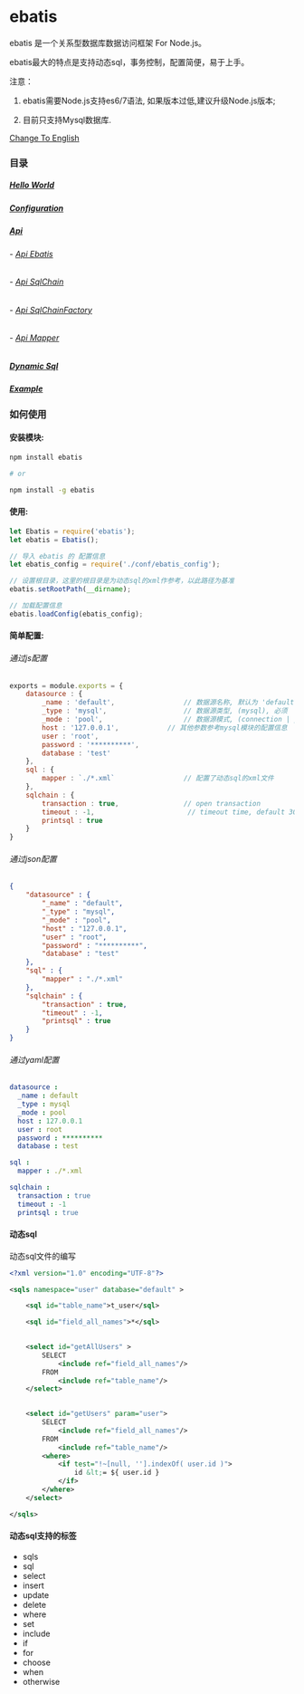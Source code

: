# ebatis

ebatis 是一个关系型数据库数据访问框架 For Node.js。

ebatis最大的特点是支持动态sql，事务控制，配置简便，易于上手。

注意：

1. ebatis需要Node.js支持es6/7语法, 如果版本过低,建议升级Node.js版本;

2. 目前只支持Mysql数据库.

[Change To English](../index.md)

### 目录

##### [Hello World](./helloworld.md)

##### [Configuration](./ebatis_config.md)

##### [Api](./api/api.md)

###### - [Api Ebatis](./api/api_ebatis.md)

###### - [Api SqlChain](./api/api_sqlchain.md)

###### - [Api SqlChainFactory](./api/api_sqlchainfactory.md)

###### - [Api Mapper](./api/api_mapper.md)

##### [Dynamic Sql](./dynamic_sql.md)

##### [Example](./example.md)


### 如何使用

#### 安装模块:
```sh
npm install ebatis

# or

npm install -g ebatis
```
#### 使用:
``` js
let Ebatis = require('ebatis');
let ebatis = Ebatis();

// 导入 ebatis 的 配置信息
let ebatis_config = require('./conf/ebatis_config');

// 设置根目录，这里的根目录是为动态sql的xml作参考，以此路径为基准
ebatis.setRootPath(__dirname);

// 加载配置信息
ebatis.loadConfig(ebatis_config);
```

#### 简单配置:

###### 通过js配置
```js
exports = module.exports = {
    datasource : {
        _name : 'default',                 // 数据源名称, 默认为 'default'
        _type : 'mysql',                   // 数据源类型, (mysql), 必须
        _mode : 'pool',                    // 数据源模式, (connection | pool), 必须
        host : '127.0.0.1',            // 其他参数参考mysql模块的配置信息
        user : 'root',
        password : '**********',
        database : 'test'
    },
    sql : {                                               
        mapper : `./*.xml`                 // 配置了动态sql的xml文件
    },
    sqlchain : {
        transaction : true,                // open transaction
        timeout : -1,                       // timeout time, default 30000ms, if timeout > 0, Invalid timeout action.
        printsql : true
    }
}
```

###### 通过json配置
```json
{
    "datasource" : {
        "_name" : "default",                
        "_type" : "mysql",
        "_mode" : "pool",
        "host" : "127.0.0.1",
        "user" : "root",
        "password" : "**********",
        "database" : "test"
    },
    "sql" : {                                               
        "mapper" : "./*.xml"
    },
    "sqlchain" : {
        "transaction" : true, 
        "timeout" : -1,
        "printsql" : true
    }
}
```

###### 通过yaml配置
```yaml
datasource : 
  _name : default           
  _type : mysql  
  _mode : pool
  host : 127.0.0.1
  user : root
  password : **********
  database : test

sql :                                               
  mapper : ./*.xml

sqlchain :
  transaction : true
  timeout : -1
  printsql : true
```

#### 动态sql

动态sql文件的编写

```xml
<?xml version="1.0" encoding="UTF-8"?>

<sqls namespace="user" database="default" >

    <sql id="table_name">t_user</sql>

    <sql id="field_all_names">*</sql>

    
    <select id="getAllUsers" >
        SELECT
            <include ref="field_all_names"/>
        FROM
            <include ref="table_name"/>
    </select>

    
    <select id="getUsers" param="user">
        SELECT
            <include ref="field_all_names"/>
        FROM
            <include ref="table_name"/>
        <where>
            <if test="!~[null, ''].indexOf( user.id )">
                id &lt;= ${ user.id }
            </if>
        </where>
    </select>

</sqls>
```

#### 动态sql支持的标签

- sqls
- sql 
- select
- insert
- update
- delete
- where
- set
- include
- if
- for
- choose
- when
- otherwise
